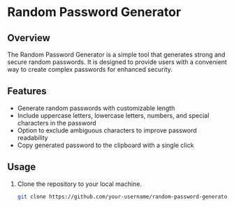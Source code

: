 # Random Password Generator

## Overview

The Random Password Generator is a simple tool that generates strong and secure random passwords. It is designed to provide users with a convenient way to create complex passwords for enhanced security.

## Features

- Generate random passwords with customizable length
- Include uppercase letters, lowercase letters, numbers, and special characters in the password
- Option to exclude ambiguous characters to improve password readability
- Copy generated password to the clipboard with a single click

## Usage

1. Clone the repository to your local machine.

   ```bash
   git clone https://github.com/your-username/random-password-generator.git
